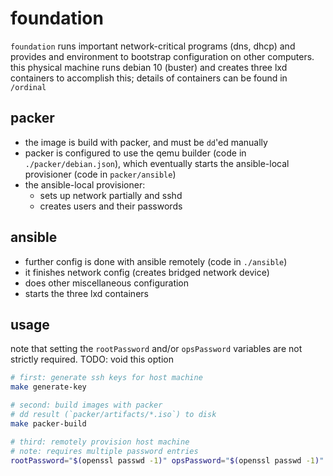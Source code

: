 # foundation

`foundation` runs important network-critical programs (dns, dhcp) and provides and environment to bootstrap configuration on other computers. this physical machine runs debian 10 (buster) and creates three lxd containers to accomplish this; details of containers can be found in `/ordinal`

## packer

- the image is build with packer, and must be `dd`'ed manually
- packer is configured to use the qemu builder (code in `./packer/debian.json`), which eventually starts the ansible-local provisioner (code in `packer/ansible`)
- the ansible-local provisioner:
  - sets up network partially and sshd
  - creates users and their passwords

## ansible

- further config is done with ansible remotely (code in `./ansible`)
- it finishes network config (creates bridged network device)
- does other miscellaneous configuration
- starts the three lxd containers

## usage

note that setting the `rootPassword` and/or `opsPassword` variables are not strictly required. TODO: void this option

```sh
# first: generate ssh keys for host machine
make generate-key

# second: build images with packer
# dd result (`packer/artifacts/*.iso`) to disk
make packer-build

# third: remotely provision host machine
# note: requires multiple password entries
rootPassword="$(openssl passwd -1)" opsPassword="$(openssl passwd -1)" make ansible-provision
```
